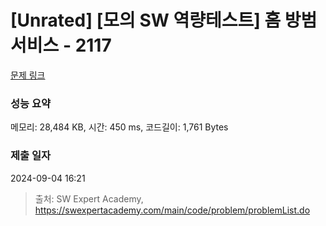 # [Unrated] [모의 SW 역량테스트] 홈 방범 서비스 - 2117 

[문제 링크](https://swexpertacademy.com/main/code/problem/problemDetail.do?contestProbId=AV5V61LqAf8DFAWu) 

### 성능 요약

메모리: 28,484 KB, 시간: 450 ms, 코드길이: 1,761 Bytes

### 제출 일자

2024-09-04 16:21



> 출처: SW Expert Academy, https://swexpertacademy.com/main/code/problem/problemList.do